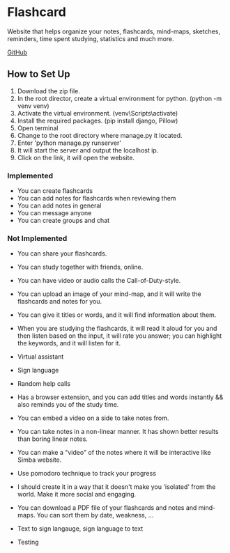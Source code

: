 # Flashcard
Website that helps organize your notes, flashcards, mind-maps, sketches, reminders, time spent studying, statistics and much more.

[GitHub](https://github.com/ZubairARooghwall/Study)

## How to Set Up
1. Download the zip file.
2. In the root director, create a virtual environment for python. (python -m venv venv)
3. Activate the virtual environment. (venv\Scripts\activate)
4. Install the required packages. (pip install django, Pillow)
5. Open terminal
6. Change to the root directory where manage.py it located.
7. Enter 'python manage.py runserver'
8. It will start the server and output the localhost ip.
9. Click on the link, it will open the website.



### Implemented
- You can create flashcards
- You can add notes for flashcards when reviewing them
- You can add notes in general
- You can message anyone
- You can create groups and chat


### Not Implemented
- You can share your flashcards. 
- You can study together with friends, online. 
- You can have video or audio calls the Call-of-Duty-style. 
- You can upload an image of your mind-map, and it will write the flashcards and notes for you. 
- You can give it titles or words, and it will find information about them. 
- When you are studying the flashcards, it will read it aloud for you and then listen based on the input, it will rate you answer; you can highlight the keywords, and it will listen for it.
- Virtual assistant
- Sign language
- Random help calls
- Has a browser extension, and you can add titles and words instantly && also reminds you of the study time.
- You can embed a video on a side to take notes from.
- You can take notes in a non-linear manner. It has shown better results than boring linear notes.
- You can make a "video" of the notes where it will be interactive like Simba website.
- Use pomodoro technique to track your progress
- I should create it in a way that it doesn't make you 'isolated' from the world. Make it more social and engaging.
- You can download a PDF file of your flashcards and notes and mind-maps. You can sort them by date, weakness, ...
- Text to sign langauge, sign language to text

- Testing
